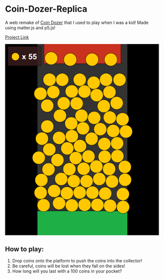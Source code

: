 # Coin-Dozer-Replica
A web remake of [Coin Dozer](https://www.gamecircus.com/Games/coin-dozer/) that I used to play when I was a kid!
Made using matter.js and p5.js!

[Project Link](https://pixelhypercube.github.io/Coin-Dozer-Replica)

![Gameplay](gameplay.png)

## How to play:
<ol>
    <li>Drop coins onto the platform to push the coins into the collector!</li>
    <li>Be careful, coins will be lost when they fall on the sides!</li>
    <li>How long will you last with a 100 coins in your pocket?</li>
</ol>
